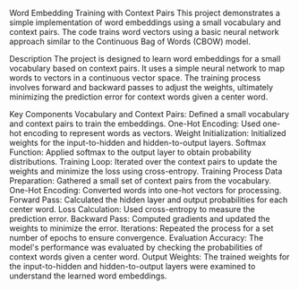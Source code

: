 Word Embedding Training with Context Pairs
This project demonstrates a simple implementation of word embeddings using a small vocabulary and context pairs. The code trains word vectors using a basic neural network approach similar to the Continuous Bag of Words (CBOW) model.

Description
The project is designed to learn word embeddings for a small vocabulary based on context pairs. It uses a simple neural network to map words to vectors in a continuous vector space. The training process involves forward and backward passes to adjust the weights, ultimately minimizing the prediction error for context words given a center word.

Key Components
Vocabulary and Context Pairs: Defined a small vocabulary and context pairs to train the embeddings.
One-Hot Encoding: Used one-hot encoding to represent words as vectors.
Weight Initialization: Initialized weights for the input-to-hidden and hidden-to-output layers.
Softmax Function: Applied softmax to the output layer to obtain probability distributions.
Training Loop: Iterated over the context pairs to update the weights and minimize the loss using cross-entropy.
Training Process
Data Preparation: Gathered a small set of context pairs from the vocabulary.
One-Hot Encoding: Converted words into one-hot vectors for processing.
Forward Pass: Calculated the hidden layer and output probabilities for each center word.
Loss Calculation: Used cross-entropy to measure the prediction error.
Backward Pass: Computed gradients and updated the weights to minimize the error.
Iterations: Repeated the process for a set number of epochs to ensure convergence.
Evaluation
Accuracy: The model's performance was evaluated by checking the probabilities of context words given a center word.
Output Weights: The trained weights for the input-to-hidden and hidden-to-output layers were examined to understand the learned word embeddings.
